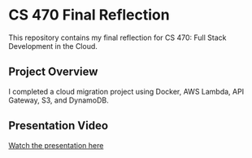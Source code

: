 # CS 470 Final Reflection

This repository contains my final reflection for CS 470: Full Stack Development in the Cloud.

## Project Overview
I completed a cloud migration project using Docker, AWS Lambda, API Gateway, S3, and DynamoDB.

## Presentation Video
[Watch the presentation here](https://youtu.be/oRAYg_X03wU)

